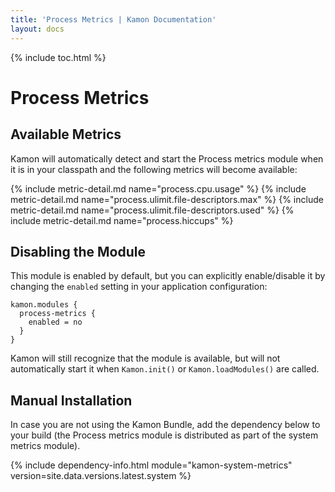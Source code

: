 ```yaml
---
title: 'Process Metrics | Kamon Documentation'
layout: docs
---
```


{% include toc.html %}

Process Metrics
===============


Available Metrics
-----------------

Kamon will automatically detect and start the Process metrics module when it is in your classpath and the following
metrics will become available:

{%  include metric-detail.md name="process.cpu.usage" %}
{%  include metric-detail.md name="process.ulimit.file-descriptors.max" %}
{%  include metric-detail.md name="process.ulimit.file-descriptors.used" %}
{%  include metric-detail.md name="process.hiccups" %}


Disabling the Module
--------------------

This module is enabled by default, but you can explicitly enable/disable it by changing the `enabled` setting in your
application configuration:

```text
kamon.modules {
  process-metrics {
    enabled = no
  }
}
```

Kamon will still recognize that the module is available, but will not automatically start it when `Kamon.init()` or
`Kamon.loadModules()` are called.


Manual Installation
-------------------

In case you are not using the Kamon Bundle, add the dependency below to your build (the Process metrics module is
distributed as part of the system metrics module).

{% include dependency-info.html module="kamon-system-metrics" version=site.data.versions.latest.system %}
